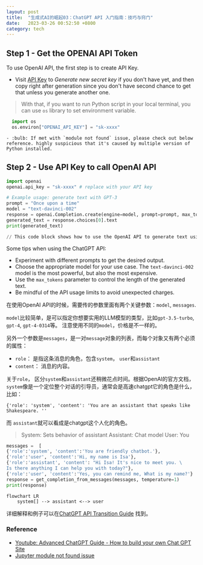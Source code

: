 ```yaml
---
layout: post
title:  "生成式AI的崛起03：ChatGPT API 入门指南：技巧与窍门"
date:   2023-03-26 00:52:50 +0800
category: tech
---
```


## Step 1 - Get the OPENAI API Token

To use OpenAI API, the first step is to create API Key. 

- Visit [API Key](https://platform.openai.com/account/api-keys) to *Generate new secret key* if you don't have yet, and then copy right after generation since you don't have second chance to get that unless you generate another one.

> With that, if you want to run Python script in your local terminal, you can use `os` library to set environment variable.

~~~python
  import os
  os.environ["OPENAI_API_KEY"] = "sk-xxxx"
~~~
    - :bulb: If met with `module not found` issue, please check out below reference. highly suspicious that it's caused by multiple version of Python installed. 

## Step 2 - Use API Key to call OpenAI API

~~~python
import openai
openai.api_key = "sk-xxxx" # replace with your API key

# Example usage: generate text with GPT-3
prompt = "Once upon a time"
model = "text-davinci-002"
response = openai.Completion.create(engine=model, prompt=prompt, max_tokens=50)
generated_text = response.choices[0].text
print(generated_text)

// This code block shows how to use the OpenAI API to generate text using the GPT-3 model. First, you need to set your API key using `openai.api_key`. Then, you can call `openai.Completion.create` to generate text with the specified model and prompt. The generated text is returned in the `response` object, and can be accessed using `response.choices[0].text`.
~~~

Some tips when using the ChatGPT API:
- Experiment with different prompts to get the desired output.
- Choose the appropriate model for your use case. The `text-davinci-002` model is the most powerful, but also the most expensive.
- Use the `max_tokens` parameter to control the length of the generated text.
- Be mindful of the API usage limits to avoid unexpected charges.

在使用OpenAI API的时候，需要传的参数里面有两个关键参数：`model`, `messages`. 

`model`比较简单，是可以指定你想要实用的LLM模型的类型，比如`gpt-3.5-turbo`, `gpt-4`, `gpt-4-0314`等。 注意使用不同的`model`，价格是不一样的。 

另外一个参数是`messages`，是一对`message`对象的列表，而每个对象又有两个必须的属性：
- `role`： 是指这条消息的角色，包含`system`， `user`和`assistant`  
- `content`： 消息的内容。 

关于`role`， 区分`system`和`assistant`还稍微花点时间。根据OpenAI的官方文档， `system`像是一个定位整个对话的引导员，通常会是高速chatgpt它的角色是什么，比如：

`{'role': 'system', 'content': 'You are an assistant that speaks like Shakespeare. ''`

而 `assistant`就可以看成是chatgpt这个人化的角色。 

> System: Sets behavior of assistant
> Assistant: Chat model
> User: You 

~~~python
messages =  [  
{'role':'system', 'content':'You are friendly chatbot.'},
{'role':'user', 'content':'Hi, my name is Isa'},
{'role':'assistant', 'content': "Hi Isa! It's nice to meet you. \
Is there anything I can help you with today?"},
{'role':'user', 'content':'Yes, you can remind me, What is my name?'}  ]
response = get_completion_from_messages(messages, temperature=1)
print(response)
~~~

~~~mermaid
flowchart LR
    system[] --> assistant <--> user
~~~

详细解释和例子可以在[ChatGPT API Transition Guide](https://help.openai.com/en/articles/7042661-chatgpt-api-transition-guide) 找到。 


### Reference

- [Youtube: Advanced ChatGPT Guide - How to build your own Chat GPT Site](https://www.youtube.com/watch?v=bB7xkRsEq-g)
- [Jupyter module not found issue](https://jonathansoma.com/course/foundations-2021/jupyter-module-not-found/)